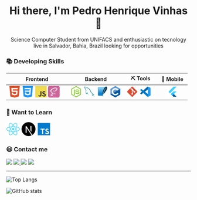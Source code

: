 <h1 align=center> Hi there, I'm Pedro Henrique Vinhas👋 </h1>

<p align=center> Science Computer Student from UNIFACS and enthusiastic on tecnology live in Salvador, Bahia, Brazil looking for opportunities </p>


### 📚 Developing Skills
<table>
    <thead>
        <th>Frontend</th>
        <th>Backend</th>
        <th> ⛏ Tools </th>
        <th> 📱 Mobile </th>
    </thead>
    <tbody>
        <td valign="top" width="34%">
            <img src="/icons/html5.svg"
            width="32"
            />
            <img src="/icons/css3.svg"
            width="32"
            />
            <img src="/icons/javascript.svg" 
            width="32"
            />
             <img src="/icons/SaSS.svg" 
            width="32"
            />
        </td>
        <td valign="top" width="31%">
            <img src="/icons/node.png" 
            width="32"
            />
            <img src="/icons/my-sql.svg"
            width="32"
            />
            <img src="/icons/sqlite.svg" 
            width="32"
            />
             <img src="/icons/c.svg" 
            width="32"
            />
        </td>
        <td valign="top">
            <img src="/icons/git.svg" 
            width="32"
            />
            <img src="/icons/vscode.svg" 
            width="32"
            />
        </td>
        <td align="center" valign="middle">
        <img src="/icons/flutter.svg" 
            width="32"
            />
        </td>
    </tbody>
</table>
 
### 🚀 Want to Learn

<img width="38" src="/icons/react.svg" alt="React"/>
<img width="38" src="/icons/nextjs.svg" alt="Nextjs"/>
<img width="38" src="/icons/typescript.svg" alt="Typescript"/>


### 😄 Contact me 

<p align="left">
  <a href="#" alt="Gmail">
  <img src="https://img.shields.io/badge/-Gmail-FF0000?style=flat-square&labelColor=FF0000&logo=gmail&logoColor=white&link=LINK-DO-SEU-EMAIL" /></a>

  <a href="https://www.linkedin.com/in/pedro-henrique-vinhas-a049861b8" target="_blank" alt="Linkedin">
  <img src="https://img.shields.io/badge/-Linkedin-0e76a8?style=flat-square&logo=Linkedin&logoColor=white&link=https://www.linkedin.com/in/pedro-henrique-vinhas-a049861b8"/>      </a>

  <a href="#" alt="WhatsApp">
  <img src="https://img.shields.io/badge/-WhatsApp-25d366?style=flat-square&labelColor=25d366&logo=whatsapp&logoColor=white&link=API-DO-SEU-WHATSAPP"/></a>

  <a href="https://www.instagram.com/peuvinhas" target="_blank" alt="Instagram">
  <img src="https://img.shields.io/badge/-Instagram-DF0174?style=flat-square&labelColor=DF0174&logo=instagram&logoColor=white&link=https://www.instagram.com/peuvinhas"/></a>
</p>  

---
![Top Langs](https://github-readme-stats.vercel.app/api/top-langs/?username=pedrovinhas&theme=vision-friendly-dark) 

![GitHub stats](https://github-readme-stats.vercel.app/api?username=pedrovinhas&show_icons=true&count_private=true&theme=vision-friendly-dark)
